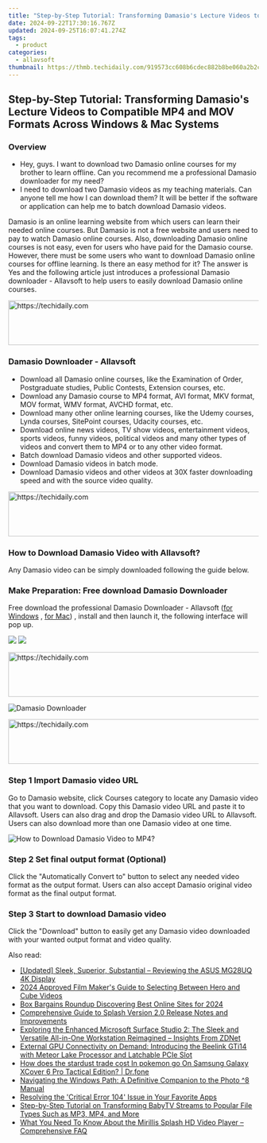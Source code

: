 ```yaml
---
title: "Step-by-Step Tutorial: Transforming Damasio's Lecture Videos to Compatible MP4 and MOV Formats Across Windows & Mac Systems"
date: 2024-09-22T17:30:16.767Z
updated: 2024-09-25T16:07:41.274Z
tags:
  - product
categories:
  - allavsoft
thumbnail: https://thmb.techidaily.com/919573cc608b6cdec882b8be060a2b2c2cf20857c29aeec82d8f35e1cc72f6d6.jpg
---
```


## Step-by-Step Tutorial: Transforming Damasio's Lecture Videos to Compatible MP4 and MOV Formats Across Windows & Mac Systems

### Overview

* Hey, guys. I want to download two Damasio online courses for my brother to learn offline. Can you recommend me a professional Damasio downloader for my need?
* I need to download two Damasio videos as my teaching materials. Can anyone tell me how I can download them? It will be better if the software or application can help me to batch download Damasio videos.

Damasio is an online learning website from which users can learn their needed online courses. But Damasio is not a free website and users need to pay to watch Damasio online courses. Also, downloading Damasio online courses is not easy, even for users who have paid for the Damasio course. However, there must be some users who want to download Damasio online courses for offline learning. Is there an easy method for it? The answer is Yes and the following article just introduces a professional Damasio downloader - Allavsoft to help users to easily download Damasio online courses.

<!-- affiliate ads begin -->
<a href="https://ephamedtechinc.pxf.io/c/5597632/2137222/26400" target="_top" id="2137222">
  <img src="//a.impactradius-go.com/display-ad/26400-2137222" border="0" alt="https://techidaily.com" width="728" height="90"/>
</a>
<img height="0" width="0" src="https://ephamedtechinc.pxf.io/i/5597632/2137222/26400" style="position:absolute;visibility:hidden;" border="0" />
<!-- affiliate ads end -->

### Damasio Downloader - Allavsoft

* Download all Damasio online courses, like the Examination of Order, Postgraduate studies, Public Contests, Extension courses, etc.
* Download any Damasio course to MP4 format, AVI format, MKV format, MOV format, WMV format, AVCHD format, etc.
* Download many other online learning courses, like the Udemy courses, Lynda courses, SitePoint courses, Udacity courses, etc.
* Download online news videos, TV show videos, entertainment videos, sports videos, funny videos, political videos and many other types of videos and convert them to MP4 or to any other video format.
* Batch download Damasio videos and other supported videos.
* Download Damasio videos in batch mode.
* Download Damasio videos and other videos at 30X faster downloading speed and with the source video quality.

<!-- affiliate ads begin -->
<a href="https://ursime.pxf.io/c/5597632/2136545/16384" target="_top" id="2136545">
  <img src="//a.impactradius-go.com/display-ad/16384-2136545" border="0" alt="https://techidaily.com" width="728" height="90"/>
</a>
<img height="0" width="0" src="https://ursime.pxf.io/i/5597632/2136545/16384" style="position:absolute;visibility:hidden;" border="0" />
<!-- affiliate ads end -->

### How to Download Damasio Video with Allavsoft?

Any Damasio video can be simply downloaded following the guide below.

### Make Preparation: Free download Damasio Downloader

Free download the professional Damasio Downloader - Allavsoft ([for Windows](https://tools.techidaily.com/allavsoft/products/) , [for Mac](https://tools.techidaily.com/allavsoft/products/)) , install and then launch it, the following interface will pop up.

[![](https://www.allavsoft.com/how-to/../images/how-to/free-download-win.jpg)](https://tools.techidaily.com/allavsoft/products/) [![](https://www.allavsoft.com/how-to/../images/how-to/free-download-mac.jpg)](https://tools.techidaily.com/allavsoft/products/)

<!-- affiliate ads begin -->
<a href="https://ephamedtechinc.pxf.io/c/5597632/2137226/26400" target="_top" id="2137226">
  <img src="//a.impactradius-go.com/display-ad/26400-2137226" border="0" alt="https://techidaily.com" width="728" height="90"/>
</a>
<img height="0" width="0" src="https://ephamedtechinc.pxf.io/i/5597632/2137226/26400" style="position:absolute;visibility:hidden;" border="0" />
<!-- affiliate ads end -->

![Damasio Downloader](https://www.allavsoft.com/how-to/../images/allavsoft/screen-shot-600.jpg)

<!-- affiliate ads begin -->
<a href="https://appsumo.8odi.net/c/5597632/2151865/7443" target="_top" id="2151865">
  <img src="//a.impactradius-go.com/display-ad/7443-2151865" border="0" alt="https://techidaily.com" width="728" height="90"/>
</a>
<img height="0" width="0" src="https://appsumo.8odi.net/i/5597632/2151865/7443" style="position:absolute;visibility:hidden;" border="0" />
<!-- affiliate ads end -->

### Step 1 Import Damasio video URL

Go to Damasio website, click Courses category to locate any Damasio video that you want to download. Copy this Damasio video URL and paste it to Allavsoft. Users can also drag and drop the Damasio video URL to Allavsoft. Users can also download more than one Damasio video at one time.

![How to Download Damasio Video to MP4?](https://www.allavsoft.com/how-to/../images/how-to/download-rtmp-video/download-rtmp-video.jpg)

### Step 2 Set final output format (Optional)

Click the "Automatically Convert to" button to select any needed video format as the output format. Users can also accept Damasio original video format as the final output format.

### Step 3 Start to download Damasio video

Click the "Download" button to easily get any Damasio video downloaded with your wanted output format and video quality.

<ins class="adsbygoogle"
     style="display:block"
     data-ad-format="autorelaxed"
     data-ad-client="ca-pub-7571918770474297"
     data-ad-slot="1223367746"></ins>

<ins class="adsbygoogle"
     style="display:block"
     data-ad-client="ca-pub-7571918770474297"
     data-ad-slot="8358498916"
     data-ad-format="auto"
     data-full-width-responsive="true"></ins>

<span class="atpl-alsoreadstyle">Also read:</span>
<div><ul>
<li><a href="https://extra-skills.techidaily.com/updated-sleek-superior-substantial-reviewing-the-asus-mg28uq-4k-display/"><u>[Updated] Sleek, Superior, Substantial – Reviewing the ASUS MG28UQ 4K Display</u></a></li>
<li><a href="https://some-techniques.techidaily.com/2024-approved-film-makers-guide-to-selecting-between-hero-and-cube-videos/"><u>2024 Approved Film Maker's Guide to Selecting Between Hero and Cube Videos</u></a></li>
<li><a href="https://extra-information.techidaily.com/box-bargains-roundup-discovering-best-online-sites-for-2024/"><u>Box Bargains Roundup Discovering Best Online Sites for 2024</u></a></li>
<li><a href="https://win-great.techidaily.com/comprehensive-guide-to-splash-version-20-release-notes-and-improvements/"><u>Comprehensive Guide to Splash Version 2.0 Release Notes and Improvements</u></a></li>
<li><a href="https://win-great.techidaily.com/exploring-the-enhanced-microsoft-surface-studio-2-the-sleek-and-versatile-all-in-one-workstation-reimagined-insights-from-zdnet/"><u>Exploring the Enhanced Microsoft Surface Studio 2: The Sleek and Versatile All-in-One Workstation Reimagined – Insights From ZDNet</u></a></li>
<li><a href="https://extra-hints.techidaily.com/external-gpu-connectivity-on-demand-introducing-the-beelink-gti14-with-meteor-lake-processor-and-latchable-pcie-slot/"><u>External GPU Connectivity on Demand: Introducing the Beelink GTi14 with Meteor Lake Processor and Latchable PCIe Slot</u></a></li>
<li><a href="https://change-location.techidaily.com/how-does-the-stardust-trade-cost-in-pokemon-go-on-samsung-galaxy-xcover-6-pro-tactical-edition-drfone-by-drfone-virtual-android/"><u>How does the stardust trade cost In pokemon go On Samsung Galaxy XCover 6 Pro Tactical Edition? | Dr.fone</u></a></li>
<li><a href="https://data-safeguard.techidaily.com/navigating-the-windows-path-a-definitive-companion-to-the-photo-8-manual/"><u>Navigating the Windows Path: A Definitive Companion to the Photo ^8 Manual</u></a></li>
<li><a href="https://win-great.techidaily.com/resolving-the-critical-error-104-issue-in-your-favorite-apps/"><u>Resolving the 'Critical Error 104' Issue in Your Favorite Apps</u></a></li>
<li><a href="https://win-great.techidaily.com/step-by-step-tutorial-on-transforming-babytv-streams-to-popular-file-types-such-as-mp3-mp4-and-more/"><u>Step-by-Step Tutorial on Transforming BabyTV Streams to Popular File Types Such as MP3, MP4, and More</u></a></li>
<li><a href="https://win-great.techidaily.com/what-you-need-to-know-about-the-mirillis-splash-hd-video-player-comprehensive-faq/"><u>What You Need To Know About the Mirillis Splash HD Video Player – Comprehensive FAQ</u></a></li>
</ul></div>

